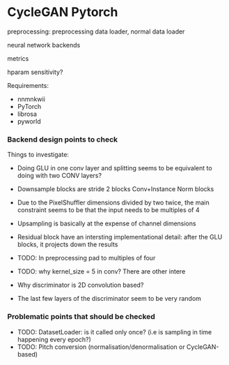 # CycleGAN Pytorch

preprocessing: preprocessing data loader, normal data loader

neural network backends

metrics

hparam sensitivity?

Requirements:
- nnmnkwii
- PyTorch
- librosa
- pyworld

### Backend design points to check
Things to investigate:

- Doing GLU in one conv layer and splitting seems to be equivalent to doing with two CONV layers?

- Downsample blocks are stride 2 blocks Conv+Instance Norm blocks
- Due to the PixelShuffler dimensions divided by two twice, the main constraint seems to be that the input needs to be
multiples of 4
- Upsampling is basically at the expense of channel dimensions
- Residual block have an intersting implementational detail: after the GLU blocks, it projects down the results

- TODO: In preprocessing pad to multiples of four
- TODO: why kernel_size = 5 in conv? There are other intere
- Why discriminator is 2D convolution based? 
- The last few layers of the discriminator seem to be very random
  
 ### Problematic points that should be checked
 
 - TODO: DatasetLoader: is it called only once? (i.e is sampling in time happening every epoch?)
 - TODO: Pitch conversion (normalisation/denormalisation or CycleGAN-based) 